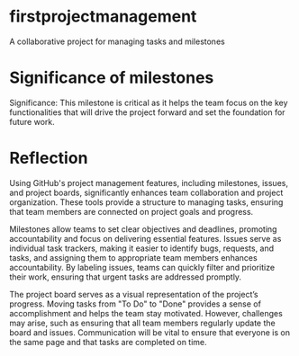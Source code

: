 # firstprojectmanagement
A collaborative project for managing tasks and milestones
# Significance of milestones
Significance: This milestone is critical as it helps the team focus on the key functionalities that will drive the project forward and set the foundation for future work.
# Reflection 
Using GitHub's project management features, including milestones, issues, and project boards, significantly enhances team collaboration and project organization. These tools provide a structure to managing tasks, ensuring that team members are connected on project goals and progress.

Milestones allow teams to set clear objectives and deadlines, promoting accountability and focus on delivering essential features. Issues serve as individual task trackers, making it easier to identify bugs, requests, and tasks, and assigning them to appropriate team members enhances accountability. By labeling issues, teams can quickly filter and prioritize their work, ensuring that urgent tasks are addressed promptly.

The project board serves as a visual representation of the project’s progress. Moving tasks from "To Do" to "Done" provides a sense of accomplishment and helps the team stay motivated. However, challenges may arise, such as ensuring that all team members regularly update the board and issues. Communication will be vital to ensure that everyone is on the same page and that tasks are completed on time.
